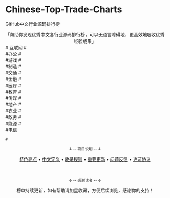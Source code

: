 # Chinese-Top-Trade-Charts
GitHub中文行业源码排行榜



<div align="center">
    「帮助你发现优秀中文各行业源码排行榜，可以无语言障碍地、更高效地吸收优秀经验成果」
</div>

<div >
 <div># 互联网  #
</div>
<div>#办公  #
</div>
<div>#游戏  #
</div>
<div>#制造  #
</div>
<div>#交通  #
</div>
<div>#金融  #
</div>
<div>#医疗  #
</div>
<div>#教育  #
</div>
<div>#传媒  #
</div>
<div>#地产  #
</div>
<div>#农业  #
</div>
<div>#政务  #
</div>
<div>#能源  #
</div>
<div>#电信
    
    #
</div>

<div align="center">
    <p><sub>↓ -- 项目说明 -- ↓</sub></p>
    <a href="">特色亮点</a> •
    <a href="">中文定义</a> •
    <a href="">收录规则</a> •
    <a href="">重要更新</a> •
    <a href="">问题反馈</a> •
    <a href="">许可协议</a>
</div>

<br />


<br />



<div align="center">
    <p><sub>↓ -- 感谢读者 -- ↓</sub></p>
    榜单持续更新，如有帮助请加星收藏，方便后续浏览，感谢你的支持！
</div>

